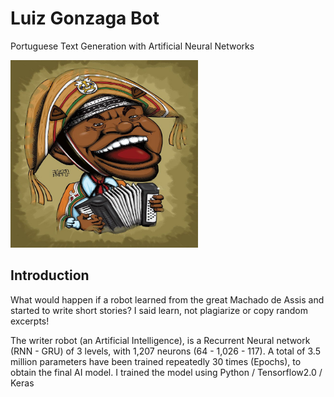 # Luiz Gonzaga Bot
Portuguese Text Generation with Artificial Neural Networks

<img src = "./luizgonzaga.jpg" width=300 height=300>

## Introduction
What would happen if a robot learned from the great Machado de Assis and started to write short stories? I said learn, not plagiarize or copy random excerpts!

The writer robot (an Artificial Intelligence), is a Recurrent Neural network (RNN - GRU) of 3 levels, with 1,207 neurons (64 - 1,026 - 117). A total of 3.5 million parameters have been trained repeatedly 30 times (Epochs), to obtain the final AI model. I trained the model using Python / Tensorflow2.0 / Keras
